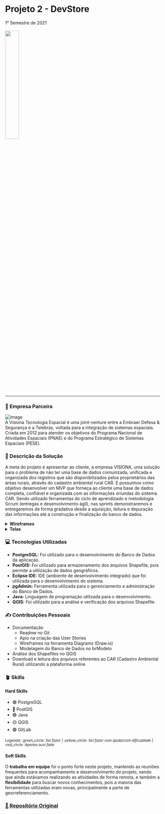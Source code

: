 # Projeto 2 - DevStore
1° Semestre de 2021 <br/><br/>
<img src="https://github.com/isarps/TG/assets/49652498/b256a982-6eba-4a96-90f4-a1c31d5f6a0f" width="30%"/>

<hr/>

### :office: Empresa Parceira
![image](https://user-images.githubusercontent.com/49652498/204660571-7bcd300c-9fc5-4987-9ee4-85acaed67121.png) <br/>
A Visiona Tecnologia Espacial é uma joint-venture entre a Embraer Defesa & Segurança e a Telebras, voltada para a integração de sistemas espaciais. Criada em 2012 para atender os objetivos do Programa Nacional de Atividades Espaciais (PNAE) e do Programa Estratégico de Sistemas Espaciais (PESE).

### :dart:	Descrição da Solução
A meta do projeto é apresentar ao cliente, a empresa VISIONA, uma solução para o problema de não ter uma base de dados comunizada, unificada e organizada dos registros que são disponibilizados pelos proprietários das áreas rurais, através do cadastro ambiental rural CAR. E possuimos como objetivo desenvolver um MVP que forneça ao cliente uma base de dados completa, confiável e organizada com as informações oriundas do sistema CAR. Sendo utilizado  ferramentas do ciclo de aprendizado e metodologia Scrum (entregas e desenvolvimento ágil), nas sprints demonstraremos e entregaremos de forma gradativa desde a aquisição, leitura e depuração das informações até a construção e finalização do banco de dados. <br/>

<details>
  <summary><b> Wireframes </b></summary>
  <img src="https://user-images.githubusercontent.com/49652498/202554573-e8ba3564-b587-4a84-89eb-9ab0174b8e24.png"/>
</details>

<details>
  <summary><b> Telas </b></summary>
  - Importando Arquivo <br/>
  <img src="https://user-images.githubusercontent.com/49652498/202555311-7a844491-0758-4282-a883-778aff56771a.png"/><br/>
  - Log Gerado <br/>
  <img src="https://user-images.githubusercontent.com/49652498/202555503-0b30418c-3286-4599-bc91-b120829f0ec4.png"/><br/>
  - Arquivos integrados na base de dados<br/>
  <img src="https://user-images.githubusercontent.com/49652498/202555842-e513ccc4-35bb-4406-8da6-604228784d26.png"/><br/>

</details>

### :computer:	Tecnologias Utilizadas
- **PostgreSQL:** Foi utilizado para o desenvolvimento do Banco de Dados da aplicação.
- **PostGIS:** Foi utilizado para armazenamento dos arquivos Shapefile, pois permite a utilização de dados geográficos.
- **Eclipse IDE:** IDE (ambiente de desenvolvimento integrado) que foi utilizada para o desenvolvimento do sistema.
- **pgAdmin:** Ferramenta utilizada para o gerenciamento e administração do Banco de Dados.
- **Java:** Linguagem de programação utilizada para o desenvolvimento.
- **QGIS:** Foi utilizado para a análise e verificação dos arquivos Shapefile.

### :writing_hand: Contribuições Pessoais
- Documentação
    - Readme no Git
    - Apio na criação das User Stories
    - Wireframes na ferramenta Diagrams (Draw.io)
    - Modelagem do Banco de Dados no brModelo
- Análise dos Shapefiles no QGIS
- Download e leitura dos arquivos referentes ao CAR (Cadastro Ambiental Rural) utilizando a plataforma online 

### :potted_plant: Skills
#### Hard Skills
- :green_circle: PostgreSQL
- :red_circle: PostGIS
- :green_circle: Java
- :yellow_circle: QGIS
- :green_circle: GitLab
<p><sub><i>Legenda: :green_circle:	Sei fazer | :yellow_circle:	Sei fazer com ajuda/com dificuldade | :red_circle: Apenas ouvi falar </i></sub></p>

#### Soft Skills
O **trabalho em equipe** foi o ponto forte neste projeto, mantendo as reuniões frequentes para acompanhamento e desenvolvimento do projeto, sendo que ainda estávamos realizando as atividades de forma remota, e também a **flexibilidade** para buscar novos conhecimentos, pois a maioria das ferramentas utilizadas eram novas, principalmente a parte de georreferenciamento.

### <a href="https://gitlab.com/junio.sendreto/projeto_pi3"> :link: Repositório Original </a>
